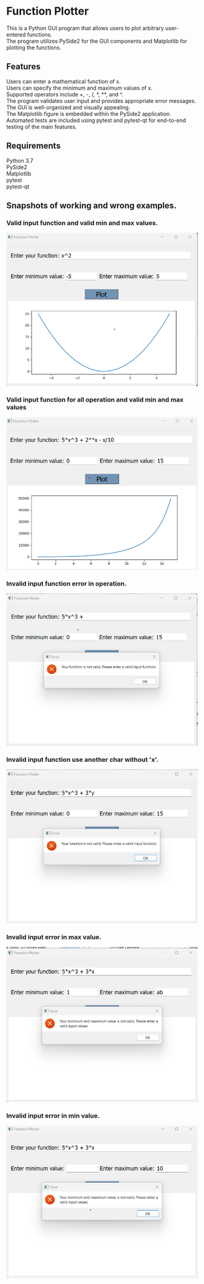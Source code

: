 # Function Plotter

 This is a Python GUI program that allows users to plot arbitrary user-entered functions.   
 The program utilizes PySide2 for the GUI components and Matplotlib for plotting the functions.  

## Features
 Users can enter a mathematical function of x.   
 Users can specify the minimum and maximum values of x.    
 Supported operators include +, -, /, *, **, and ^.   
 The program validates user input and provides appropriate error messages.   
 The GUI is well-organized and visually appealing.   
 The Matplotlib figure is embedded within the PySide2 application.   
 Automated tests are included using pytest and pytest-qt for end-to-end testing of the main features.   

## Requirements
 Python 3.7   
 PySide2   
 Matplotlib   
 pytest   
 pytest-qt    

## Snapshots of working and wrong examples.
### Valid input function and valid min and max values. 
![Example Screenshot](photos/valid_func_valid_vaues.png)
### Valid input function for all operation and valid min and max values 
![Example Screenshot](photos/valid_all_operation.png)
### Invalid input function error in operation. 
![Example Screenshot](photos/invalid_func.png)
### Invalid input function use another char without 'x'.
![Example Screenshot](photos/invalid_func2.png)
### Invalid input error in max value.
![Example Screenshot](photos/invalid_max_min.png)
### Invalid input error in min value.
![Example Screenshot](photos/invalid_min.png)